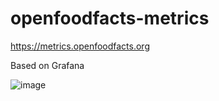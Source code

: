 # openfoodfacts-metrics

https://metrics.openfoodfacts.org

Based on Grafana

![image](https://github.com/user-attachments/assets/4a70c5cb-bce0-4b07-93ad-1bb2ba457995)
